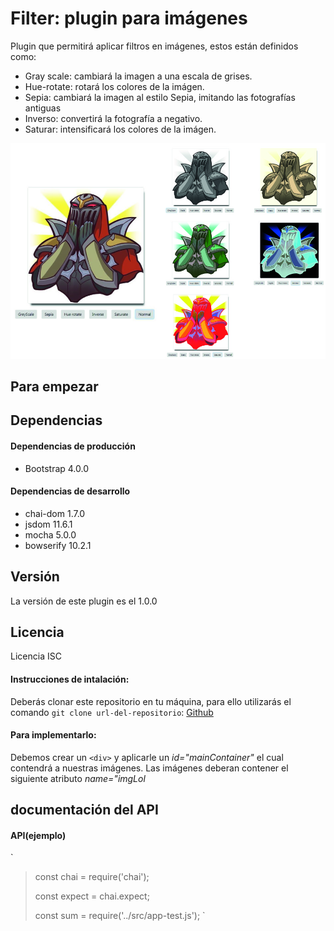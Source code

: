 # Filter: plugin para imágenes

Plugin que permitirá aplicar filtros en imágenes, estos están definidos como:

+ Gray scale: cambiará la imagen a una escala de grises.
+ Hue-rotate: rotará los colores de la imágen.
+ Sepia: cambiará la imagen al estilo Sepia, imitando las fotografías antiguas
+ Inverso: convertirá la fotografía a negativo.
+ Saturar: intensificará los colores de la imágen.

![Filter](assets/img/filter_muestra.jpg)

## Para empezar

## Dependencias
#### Dependencias de producción
+ Bootstrap 4.0.0

#### Dependencias de desarrollo
+ chai-dom 1.7.0
+ jsdom 11.6.1
+ mocha 5.0.0
+ bowserify 10.2.1

## Versión 
La versión de este plugin es el 1.0.0

## Licencia
Licencia ISC

#### Instrucciones de intalación: 
Deberás clonar este repositorio en tu máquina, para ello utilizarás el comando `git clone url-del-repositorio`: 
 [Github](https://github.com/gvillablanca/filter-library.git)
 
#### Para implementarlo:
Debemos crear un `<div>` y aplicarle un *id="mainContainer"*  el cual contendrá a nuestras imágenes. Las imágenes deberan contener el siguiente atributo *name="imgLol* 
 
## documentación del API

#### API(ejemplo)
`
>const chai = require('chai');
>
>const expect = chai.expect;
>
>const sum = require('../src/app-test.js');
`
